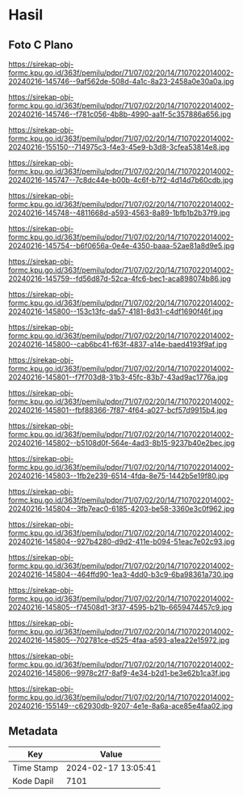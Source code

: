 # Hasil

## Foto C Plano

https://sirekap-obj-formc.kpu.go.id/363f/pemilu/pdpr/71/07/02/20/14/7107022014002-20240216-145746--9af562de-508d-4a1c-8a23-2458a0e30a0a.jpg

https://sirekap-obj-formc.kpu.go.id/363f/pemilu/pdpr/71/07/02/20/14/7107022014002-20240216-145746--f781c056-4b8b-4990-aa1f-5c357886a656.jpg

https://sirekap-obj-formc.kpu.go.id/363f/pemilu/pdpr/71/07/02/20/14/7107022014002-20240216-155150--714975c3-f4e3-45e9-b3d8-3cfea53814e8.jpg

https://sirekap-obj-formc.kpu.go.id/363f/pemilu/pdpr/71/07/02/20/14/7107022014002-20240216-145747--7c8dc44e-b00b-4c6f-b7f2-4d14d7b60cdb.jpg

https://sirekap-obj-formc.kpu.go.id/363f/pemilu/pdpr/71/07/02/20/14/7107022014002-20240216-145748--4811668d-a593-4563-8a89-1bfb1b2b37f9.jpg

https://sirekap-obj-formc.kpu.go.id/363f/pemilu/pdpr/71/07/02/20/14/7107022014002-20240216-145754--b6f0656a-0e4e-4350-baaa-52ae81a8d9e5.jpg

https://sirekap-obj-formc.kpu.go.id/363f/pemilu/pdpr/71/07/02/20/14/7107022014002-20240216-145759--fd56d87d-52ca-4fc6-bec1-aca898074b86.jpg

https://sirekap-obj-formc.kpu.go.id/363f/pemilu/pdpr/71/07/02/20/14/7107022014002-20240216-145800--153c13fc-da57-4181-8d31-c4df1690f46f.jpg

https://sirekap-obj-formc.kpu.go.id/363f/pemilu/pdpr/71/07/02/20/14/7107022014002-20240216-145800--cab6bc41-f63f-4837-a14e-baed4193f9af.jpg

https://sirekap-obj-formc.kpu.go.id/363f/pemilu/pdpr/71/07/02/20/14/7107022014002-20240216-145801--f7f703d8-31b3-45fc-83b7-43ad9ac1776a.jpg

https://sirekap-obj-formc.kpu.go.id/363f/pemilu/pdpr/71/07/02/20/14/7107022014002-20240216-145801--fbf88366-7f87-4f64-a027-bcf57d9915b4.jpg

https://sirekap-obj-formc.kpu.go.id/363f/pemilu/pdpr/71/07/02/20/14/7107022014002-20240216-145802--b5108d0f-564e-4ad3-8b15-9237b40e2bec.jpg

https://sirekap-obj-formc.kpu.go.id/363f/pemilu/pdpr/71/07/02/20/14/7107022014002-20240216-145803--1fb2e239-6514-4fda-8e75-1442b5e19f80.jpg

https://sirekap-obj-formc.kpu.go.id/363f/pemilu/pdpr/71/07/02/20/14/7107022014002-20240216-145804--3fb7eac0-6185-4203-be58-3360e3c0f962.jpg

https://sirekap-obj-formc.kpu.go.id/363f/pemilu/pdpr/71/07/02/20/14/7107022014002-20240216-145804--927b4280-d9d2-411e-b094-51eac7e02c93.jpg

https://sirekap-obj-formc.kpu.go.id/363f/pemilu/pdpr/71/07/02/20/14/7107022014002-20240216-145804--464ffd90-1ea3-4dd0-b3c9-6ba98361a730.jpg

https://sirekap-obj-formc.kpu.go.id/363f/pemilu/pdpr/71/07/02/20/14/7107022014002-20240216-145805--f74508d1-3f37-4595-b21b-6659474457c9.jpg

https://sirekap-obj-formc.kpu.go.id/363f/pemilu/pdpr/71/07/02/20/14/7107022014002-20240216-145805--702781ce-d525-4faa-a593-a1ea22e15972.jpg

https://sirekap-obj-formc.kpu.go.id/363f/pemilu/pdpr/71/07/02/20/14/7107022014002-20240216-145806--9978c2f7-8af9-4e34-b2d1-be3e62b1ca3f.jpg

https://sirekap-obj-formc.kpu.go.id/363f/pemilu/pdpr/71/07/02/20/14/7107022014002-20240216-155149--c62930db-9207-4e1e-8a6a-ace85e4faa02.jpg


## Metadata

| Key        | Value               |
| ---------- | ------------------- |
| Time Stamp | 2024-02-17 13:05:41 |
| Kode Dapil | 7101                |



